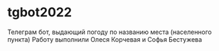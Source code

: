 # tgbot2022
Телеграм бот, выдающий погоду по названию места (населенного пункта)
Работу выполнили Олеся Корчевая и Софья Бестужева
